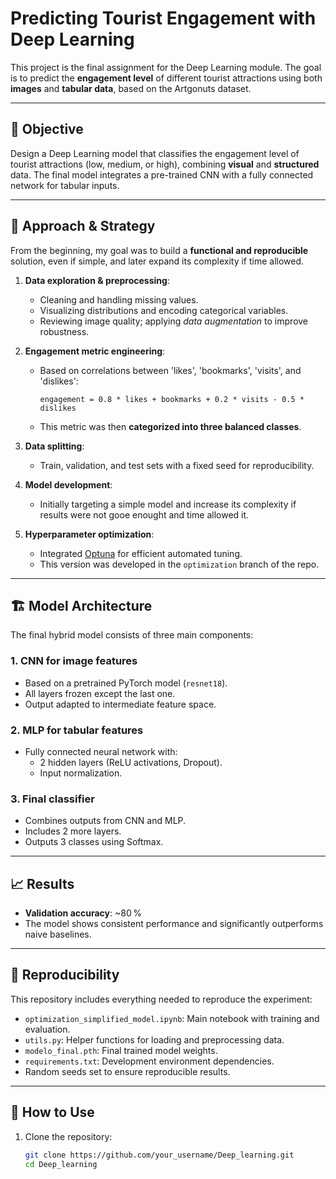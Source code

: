 # Predicting Tourist Engagement with Deep Learning

This project is the final assignment for the Deep Learning module. The goal is to predict the **engagement level** of different tourist attractions using both **images** and **tabular data**, based on the Artgonuts dataset.

---

## 📌 Objective

Design a Deep Learning model that classifies the engagement level of tourist attractions (low, medium, or high), combining **visual** and **structured** data. The final model integrates a pre-trained CNN with a fully connected network for tabular inputs.

---

## 🧠 Approach & Strategy

From the beginning, my goal was to build a **functional and reproducible** solution, even if simple, and later expand its complexity if time allowed.

1. **Data exploration & preprocessing**:
   - Cleaning and handling missing values.
   - Visualizing distributions and encoding categorical variables.
   - Reviewing image quality; applying *data augmentation* to improve robustness.

2. **Engagement metric engineering**:
   - Based on correlations between 'likes', 'bookmarks', 'visits', and 'dislikes':
     ```
     engagement = 0.8 * likes + bookmarks + 0.2 * visits - 0.5 * dislikes
     ```
   - This metric was then **categorized into three balanced classes**.

3. **Data splitting**:
   - Train, validation, and test sets with a fixed seed for reproducibility.

4. **Model development**:
   - Initially targeting a simple model and increase its complexity if results were not gooe       enought and time allowed it.

5. **Hyperparameter optimization**:
   - Integrated [Optuna](https://optuna.org/) for efficient automated tuning.
   - This version was developed in the `optimization` branch of the repo.

---

## 🏗️ Model Architecture

The final hybrid model consists of three main components:

### 1. **CNN for image features**
- Based on a pretrained PyTorch model (`resnet18`).
- All layers frozen except the last one.
- Output adapted to intermediate feature space.

### 2. **MLP for tabular features**
- Fully connected neural network with:
  - 2 hidden layers (ReLU activations, Dropout).
  - Input normalization.

### 3. **Final classifier**
- Combines outputs from CNN and MLP.
- Includes 2 more layers.
- Outputs 3 classes using Softmax.

---

## 📈 Results

- **Validation accuracy**: ~80 %
- The model shows consistent performance and significantly outperforms naive baselines.

---

## 🔁 Reproducibility

This repository includes everything needed to reproduce the experiment:

- `optimization_simplified_model.ipynb`: Main notebook with training and evaluation.
- `utils.py`: Helper functions for loading and preprocessing data.
- `modelo_final.pth`: Final trained model weights.
- `requirements.txt`: Development environment dependencies.
- Random seeds set to ensure reproducible results.

---

## 🧪 How to Use

1. Clone the repository:
   ```bash
   git clone https://github.com/your_username/Deep_learning.git
   cd Deep_learning
